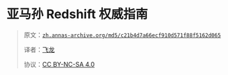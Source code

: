 # 亚马孙 Redshift 权威指南

> 原文：[`zh.annas-archive.org/md5/c21b4d7a66ecf910d571f88f5162d065`](https://zh.annas-archive.org/md5/c21b4d7a66ecf910d571f88f5162d065)
> 
> 译者：[飞龙](https://github.com/wizardforcel)
> 
> 协议：[CC BY-NC-SA 4.0](http://creativecommons.org/licenses/by-nc-sa/4.0/)